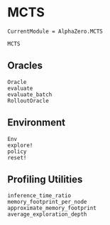 # MCTS

```@meta
CurrentModule = AlphaZero.MCTS
```

```@docs
MCTS
```

## Oracles

```@docs
Oracle
evaluate
evaluate_batch
RolloutOracle
```

## Environment

```@docs
Env
explore!
policy
reset!
```

## Profiling Utilities

```@docs
inference_time_ratio
memory_footprint_per_node
approximate_memory_footprint
average_exploration_depth
```
